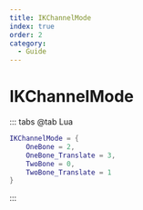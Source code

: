```yaml
---
title: IKChannelMode
index: true
order: 2
category:
  - Guide
---
```


# IKChannelMode
::: tabs
@tab Lua
```lua
IKChannelMode = {
    OneBone = 2,
    OneBone_Translate = 3,
    TwoBone = 0,
    TwoBone_Translate = 1
}
```
:::